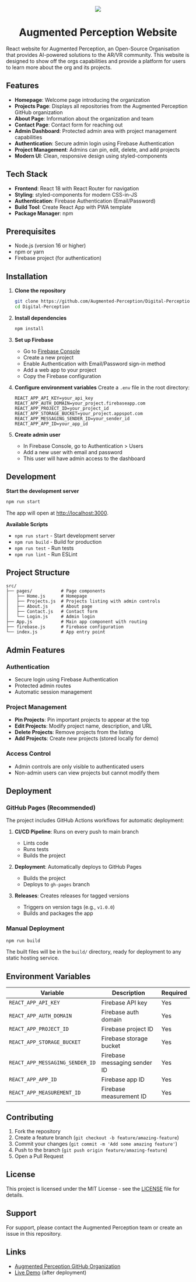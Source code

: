<div align=center>

<img src="./public/ap-eye-animated.gif">

# Augmented Perception Website

</div>


React website for Augmented Perception, an Open-Source Organisation that provides AI-powered solutions to the AR/VR community. This website is designed to show off the orgs capabilities and provide a platform for users to learn more about the org and its projects.

## Features

- **Homepage**: Welcome page introducing the organization
- **Projects Page**: Displays all repositories from the Augmented Perception GitHub organization
- **About Page**: Information about the organization and team
- **Contact Page**: Contact form for reaching out
- **Admin Dashboard**: Protected admin area with project management capabilities
- **Authentication**: Secure admin login using Firebase Authentication
- **Project Management**: Admins can pin, edit, delete, and add projects
- **Modern UI**: Clean, responsive design using styled-components

## Tech Stack

- **Frontend**: React 18 with React Router for navigation
- **Styling**: styled-components for modern CSS-in-JS
- **Authentication**: Firebase Authentication (Email/Password)
- **Build Tool**: Create React App with PWA template
- **Package Manager**: npm

## Prerequisites

- Node.js (version 16 or higher)
- npm or yarn
- Firebase project (for authentication)

## Installation

1. **Clone the repository**
   ```bash
   git clone https://github.com/Augmented-Perception/Digital-Perception.git
   cd Digital-Perception
   ```

2. **Install dependencies**
   ```bash
   npm install
   ```

3. **Set up Firebase**
   - Go to [Firebase Console](https://console.firebase.google.com/)
   - Create a new project
   - Enable Authentication with Email/Password sign-in method
   - Add a web app to your project
   - Copy the Firebase configuration

4. **Configure environment variables**
   Create a `.env` file in the root directory:
   ```env
   REACT_APP_API_KEY=your_api_key
   REACT_APP_AUTH_DOMAIN=your_project.firebaseapp.com
   REACT_APP_PROJECT_ID=your_project_id
   REACT_APP_STORAGE_BUCKET=your_project.appspot.com
   REACT_APP_MESSAGING_SENDER_ID=your_sender_id
   REACT_APP_APP_ID=your_app_id
   ```

5. **Create admin user**
   - In Firebase Console, go to Authentication > Users
   - Add a new user with email and password
   - This user will have admin access to the dashboard

## Development

**Start the development server**
```bash
npm run start
```

The app will open at [http://localhost:3000](http://localhost:3000).

**Available Scripts**
- `npm run start` - Start development server
- `npm run build` - Build for production
- `npm run test` - Run tests
- `npm run lint` - Run ESLint

## Project Structure

```
src/
├── pages/           # Page components
│   ├── Home.js      # Homepage
│   ├── Projects.js  # Projects listing with admin controls
│   ├── About.js     # About page
│   ├── Contact.js   # Contact form
│   └── Login.js     # Admin login
├── App.js           # Main app component with routing
├── firebase.js      # Firebase configuration
└── index.js         # App entry point
```

## Admin Features

### Authentication
- Secure login using Firebase Authentication
- Protected admin routes
- Automatic session management

### Project Management
- **Pin Projects**: Pin important projects to appear at the top
- **Edit Projects**: Modify project name, description, and URL
- **Delete Projects**: Remove projects from the listing
- **Add Projects**: Create new projects (stored locally for demo)

### Access Control
- Admin controls are only visible to authenticated users
- Non-admin users can view projects but cannot modify them

## Deployment

### GitHub Pages (Recommended)
The project includes GitHub Actions workflows for automatic deployment:

1. **CI/CD Pipeline**: Runs on every push to main branch
   - Lints code
   - Runs tests
   - Builds the project

2. **Deployment**: Automatically deploys to GitHub Pages
   - Builds the project
   - Deploys to `gh-pages` branch

3. **Releases**: Creates releases for tagged versions
   - Triggers on version tags (e.g., `v1.0.0`)
   - Builds and packages the app

### Manual Deployment
```bash
npm run build
```

The built files will be in the `build/` directory, ready for deployment to any static hosting service.

## Environment Variables

| Variable | Description | Required |
|----------|-------------|----------|
| `REACT_APP_API_KEY` | Firebase API key | Yes |
| `REACT_APP_AUTH_DOMAIN` | Firebase auth domain | Yes |
| `REACT_APP_PROJECT_ID` | Firebase project ID | Yes |
| `REACT_APP_STORAGE_BUCKET` | Firebase storage bucket | Yes |
| `REACT_APP_MESSAGING_SENDER_ID` | Firebase messaging sender ID | Yes |
| `REACT_APP_APP_ID` | Firebase app ID | Yes |
| `REACT_APP_MEASUREMENT_ID` | Firebase measurement ID | Yes |

## Contributing

1. Fork the repository
2. Create a feature branch (`git checkout -b feature/amazing-feature`)
3. Commit your changes (`git commit -m 'Add some amazing feature'`)
4. Push to the branch (`git push origin feature/amazing-feature`)
5. Open a Pull Request

## License

This project is licensed under the MIT License - see the [LICENSE](LICENSE) file for details.

## Support

For support, please contact the Augmented Perception team or create an issue in this repository.

## Links

- [Augmented Perception GitHub Organization](https://github.com/Augmented-Perception)
- [Live Demo](https://augmented-perception.github.io/Digital-Perception) (after deployment) 